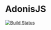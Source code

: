 # AdonisJS

[![Build Status](https://travis-ci.org/adonisjs/adonis-framework.svg?branch=develop)](https://travis-ci.org/adonisjs/adonis-framework)
